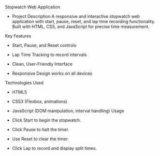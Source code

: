 Stopwatch Web Application
- Project Description
A responsive and interactive stopwatch web application with start, pause, reset, and lap time recording functionality. Built with HTML, CSS, and JavaScript for precise time measurement.

Key Features
- Start, Pause, and Reset controls

- Lap Time Tracking to record intervals

- Clean, User-Friendly Interface

- Responsive Design works on all devices

Technologies Used
- HTML5

- CSS3 (Flexbox, animations)

- JavaScript (DOM manipulation, interval handling)
Usage
- Click Start to begin the stopwatch.

- Click Pause to halt the timer.

- Use Reset to clear the timer.

- Click Lap to record and display split times.

